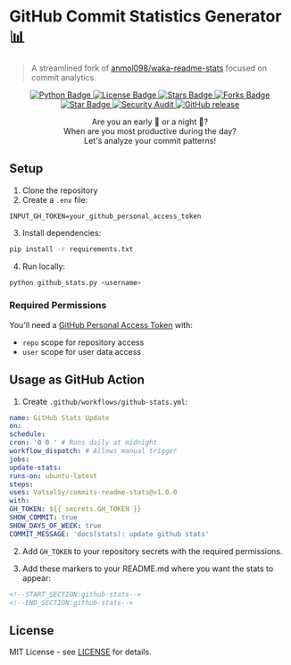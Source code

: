 # GitHub Commit Statistics Generator 📊

> A streamlined fork of [anmol098/waka-readme-stats](https://github.com/anmol098/waka-readme-stats) focused on commit analytics.

<p align="center">
   <a href="https://www.python.org/">
      <img src="https://img.shields.io/badge/language-python-blue?style" alt="Python Badge"/>
   </a>
   <a href="https://github.com/VatsalSy/commits-readme-stats/blob/main/LICENSE">
      <img src="https://img.shields.io/github/license/VatsalSy/commits-readme-stats" alt="License Badge"/>
   </a>
   <a href="https://github.com/VatsalSy/commits-readme-stats/stargazers">
      <img src="https://img.shields.io/github/stars/VatsalSy/commits-readme-stats" alt="Stars Badge"/>
   </a>
   <a href="https://github.com/VatsalSy/commits-readme-stats/network/members">
      <img src="https://img.shields.io/github/forks/VatsalSy/commits-readme-stats" alt="Forks Badge"/>
   </a>
   <a href="https://github.com/VatsalSy/commits-readme-stats">
      <img src="https://img.shields.io/static/v1?label=%F0%9F%8C%9F&message=If%20Useful&style=style=flat&color=BC4E99" alt="Star Badge"/>
   </a>
   <a href="https://github.com/VatsalSy/commits-readme-stats/actions/workflows/security-audit.yml">
      <img src="https://github.com/VatsalSy/commits-readme-stats/actions/workflows/security-audit.yml/badge.svg" alt="Security Audit"/>
   </a>
   <a href="https://github.com/VatsalSy/commits-readme-stats/releases">
      <img src="https://img.shields.io/github/v/release/VatsalSy/commits-readme-stats?include_prereleases" alt="GitHub release"/>
   </a>
</p>


<p align="center">
   Are you an early 🐤 or a night 🦉?
   <br/>
   When are you most productive during the day?
   <br/>
   Let's analyze your commit patterns!
</p>

## Setup

1. Clone the repository
2. Create a `.env` file:
```env
INPUT_GH_TOKEN=your_github_personal_access_token
```

3. Install dependencies:
```bash
pip install -r requirements.txt
```

4. Run locally:
```bash
python github_stats.py <username>
```

### Required Permissions

You'll need a [GitHub Personal Access Token](https://docs.github.com/en/authentication/keeping-your-account-and-data-secure/managing-your-personal-access-tokens) with:
- `repo` scope for repository access
- `user` scope for user data access

## Usage as GitHub Action

1. Create `.github/workflows/github-stats.yml`:
```yaml
name: GitHub Stats Update
on:
schedule:
cron: '0 0 ' # Runs daily at midnight
workflow_dispatch: # Allows manual trigger
jobs:
update-stats:
runs-on: ubuntu-latest
steps:
uses: VatsalSy/commits-readme-stats@v1.0.0
with:
GH_TOKEN: ${{ secrets.GH_TOKEN }}
SHOW_COMMIT: true
SHOW_DAYS_OF_WEEK: true
COMMIT_MESSAGE: 'docs(stats): update github stats'
```


2. Add `GH_TOKEN` to your repository secrets with the required permissions.

3. Add these markers to your README.md where you want the stats to appear:

```markdown
<!--START_SECTION:github-stats-->
<!--END_SECTION:github-stats-->
```



## License

MIT License - see [LICENSE](LICENSE) for details.
